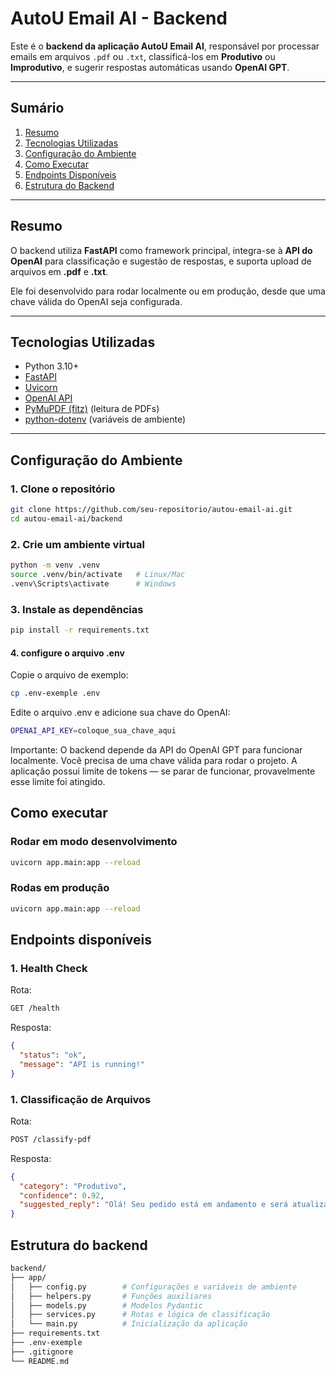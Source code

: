 # AutoU Email AI - Backend

Este é o **backend da aplicação AutoU Email AI**, responsável por processar emails em arquivos `.pdf` ou `.txt`, classificá-los em **Produtivo** ou **Improdutivo**, e sugerir respostas automáticas usando **OpenAI GPT**.

---

## Sumário
1. [Resumo](#resumo)  
2. [Tecnologias Utilizadas](#tecnologias-utilizadas)  
3. [Configuração do Ambiente](#configuração-do-ambiente)  
4. [Como Executar](#como-executar)  
5. [Endpoints Disponíveis](#endpoints-disponíveis)  
6. [Estrutura do Backend](#estrutura-do-backend)

---

## Resumo
O backend utiliza **FastAPI** como framework principal, integra-se à **API do OpenAI** para classificação e sugestão de respostas, e suporta upload de arquivos em **.pdf** e **.txt**.  

Ele foi desenvolvido para rodar localmente ou em produção, desde que uma chave válida do OpenAI seja configurada.  

---

## Tecnologias Utilizadas
- Python 3.10+  
- [FastAPI](https://fastapi.tiangolo.com/)  
- [Uvicorn](https://www.uvicorn.org/)  
- [OpenAI API](https://platform.openai.com/)  
- [PyMuPDF (fitz)](https://pymupdf.readthedocs.io/) (leitura de PDFs)  
- [python-dotenv](https://pypi.org/project/python-dotenv/) (variáveis de ambiente)  

---

## Configuração do Ambiente

### 1. Clone o repositório
```bash
git clone https://github.com/seu-repositorio/autou-email-ai.git
cd autou-email-ai/backend
```

### 2. Crie um ambiente virtual
```bash
python -m venv .venv
source .venv/bin/activate   # Linux/Mac
.venv\Scripts\activate      # Windows
```

### 3. Instale as dependências
```bash
pip install -r requirements.txt
```

#### 4. configure o arquivo .env
Copie o arquivo de exemplo:
```bash
cp .env-exemple .env
```
Edite o arquivo .env e adicione sua chave do OpenAI:
```bash
OPENAI_API_KEY=coloque_sua_chave_aqui
```
Importante:
O backend depende da API do OpenAI GPT para funcionar localmente.
Você precisa de uma chave válida para rodar o projeto.
A aplicação possui limite de tokens — se parar de funcionar, provavelmente esse limite foi atingido.

## Como executar

### Rodar em modo desenvolvimento
```bash
uvicorn app.main:app --reload
```

### Rodas em produção
```bash
uvicorn app.main:app --reload
```

## Endpoints disponíveis

### 1. Health Check

Rota:
```bash
GET /health
```

Resposta:
```json
{
  "status": "ok",
  "message": "API is running!"
}
```

### 1. Classificação de Arquivos

Rota:
```bash
POST /classify-pdf
```

Resposta:
```json
{
  "category": "Produtivo",
  "confidence": 0.92,
  "suggested_reply": "Olá! Seu pedido está em andamento e será atualizado em breve."
}
```

## Estrutura do backend
```bash
backend/
├── app/
│   ├── config.py        # Configurações e variáveis de ambiente
│   ├── helpers.py       # Funções auxiliares
│   ├── models.py        # Modelos Pydantic
│   ├── services.py      # Rotas e lógica de classificação
│   └── main.py          # Inicialização da aplicação
├── requirements.txt
├── .env-exemple
├── .gitignore
└── README.md
```